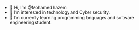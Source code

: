- 👋 Hi, I’m @Mohamed hazem
- 👀 I’m interested in technology and Cyber security.
- 🌱 I’m currently learning programming languages and software engineering student.

<!---
Mohamed24hazem/Mohamed24hazem is a ✨ special ✨ repository because its `README.md` (this file) appears on your GitHub profile.
You can click the Preview link to take a look at your changes.
--->
